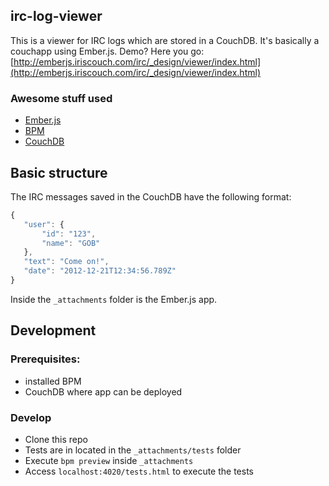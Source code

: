 ## irc-log-viewer

This is a viewer for IRC logs which are stored in a CouchDB. It's basically a couchapp using Ember.js. Demo? Here you go: [http://emberjs.iriscouch.com/irc/_design/viewer/index.html](http://emberjs.iriscouch.com/irc/_design/viewer/index.html)

### Awesome stuff used

- [Ember.js](https://github.com/emberjs/ember.js)
- [BPM](https://github.com/bpm/bpm)
- [CouchDB](http://couchdb.apache.org/)

## Basic structure

The IRC messages saved in the CouchDB have the following format:

```javascript
{
   "user": {
       "id": "123",
       "name": "GOB"
   },
   "text": "Come on!",
   "date": "2012-12-21T12:34:56.789Z"
}
```

Inside the `_attachments` folder is the Ember.js app.

## Development

### Prerequisites:
- installed BPM
- CouchDB where app can be deployed

### Develop

- Clone this repo
- Tests are in located in the `_attachments/tests` folder
- Execute `bpm preview` inside `_attachments`
- Access `localhost:4020/tests.html` to execute the tests